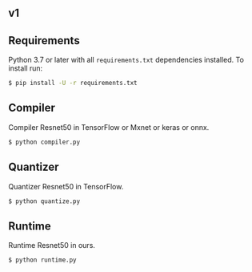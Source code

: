 ## v1

## Requirements

Python 3.7 or later with all `requirements.txt` dependencies installed. To install run:
```bash
$ pip install -U -r requirements.txt
```

## Compiler

Compiler Resnet50 in TensorFlow or Mxnet or keras or onnx.
```bash
$ python compiler.py
```

## Quantizer

Quantizer Resnet50 in TensorFlow.
```bash
$ python quantize.py
```

## Runtime

Runtime Resnet50 in ours.
```bash
$ python runtime.py
```